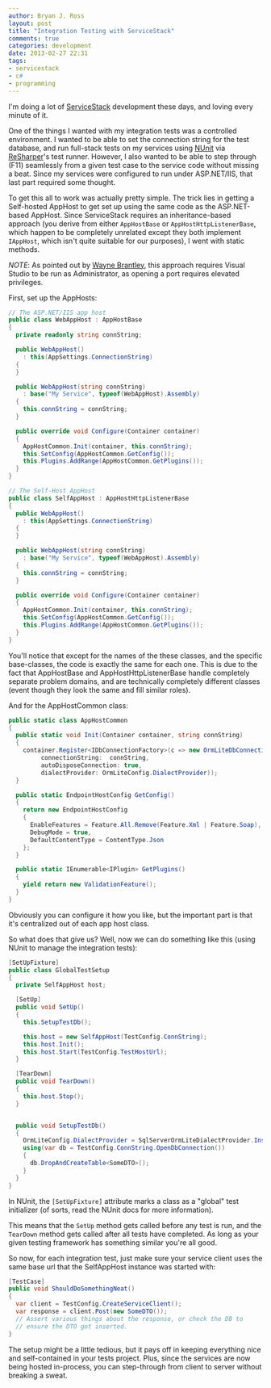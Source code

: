 ```yaml
---
author: Bryan J. Ross
layout: post
title: "Integration Testing with ServiceStack"
comments: true
categories: development
date: 2013-02-27 22:31
tags:
- servicestack
- c#
- programming
---
```


I'm doing a lot of [ServiceStack][1] development these days, and
loving every minute of it.

One of the things I wanted with my integration tests was a controlled
environment. I wanted to be able to set the connection string for the
test database, and run full-stack tests on my services using
[NUnit][2] via [ReSharper][3]'s test runner. However, I also wanted to
be able to step through (F11) seamlessly from a given test case to the
service code without missing a beat. Since my services were configured
to run under ASP.NET/IIS, that last part required some thought.

<!-- more -->

To get this all to work was actually pretty simple. The trick lies in
getting a Self-hosted AppHost to get set up using the same code as the
ASP.NET-based AppHost. Since ServiceStack requires an
inheritance-based approach (you derive from either `AppHostBase` or
`AppHostHttpListenerBase`, which happen to be completely unrelated
except they both implement `IAppHost`, which isn't quite suitable for
our purposes), I went with static methods.

*NOTE*: As pointed out by [Wayne Brantley][4], this approach requires
Visual Studio to be run as Administrator, as opening a port requires
elevated privileges.

First, set up the AppHosts:

``` c#
// The ASP.NET/IIS app host
public class WebAppHost : AppHostBase
{
  private readonly string connString;

  public WebAppHost()
    : this(AppSettings.ConnectionString)
  {
  }

  public WebAppHost(string connString)
    : base("My Service", typeof(WebAppHost).Assembly)
  {
    this.connString = connString;
  }

  public override void Configure(Container container)
  {
    AppHostCommon.Init(container, this.connString);
    this.SetConfig(AppHostCommon.GetConfig());
    this.Plugins.AddRange(AppHostCommon.GetPlugins());
  }
}

// The Self-Host AppHost
public class SelfAppHost : AppHostHttpListenerBase
{
  public WebAppHost()
    : this(AppSettings.ConnectionString)
  {
  }

  public WebAppHost(string connString)
    : base("My Service", typeof(WebAppHost).Assembly)
  {
    this.connString = connString;
  }

  public override void Configure(Container container)
  {
    AppHostCommon.Init(container, this.connString);
    this.SetConfig(AppHostCommon.GetConfig());
    this.Plugins.AddRange(AppHostCommon.GetPlugins());
  }
}
```

You'll notice that except for the names of the these classes, and the
specific base-classes, the code is exactly the same for each one. This
is due to the fact that AppHostBase and AppHostHttpListenerBase handle
completely separate problem domains, and are technically completely
different classes (event though they look the same and fill similar
roles).

And for the AppHostCommon class:

``` c#
public static class AppHostCommon
{
  public static void Init(Container container, string connString)
  {
    container.Register<IDbConnectionFactory>(c => new OrmLiteDbConnectionFactory(
         connectionString:  connString,
         autoDisposeConnection: true,
         dialectProvider: OrmLiteConfig.DialectProvider));
  }

  public static EndpointHostConfig GetConfig()
  {
    return new EndpointHostConfig
    {
      EnableFeatures = Feature.All.Remove(Feature.Xml | Feature.Soap),
      DebugMode = true,
      DefaultContentType = ContentType.Json
    };
  }

  public static IEnumerable<IPlugin> GetPlugins()
  {
    yield return new ValidationFeature();
  }
}
```

Obviously you can configure it how you like, but the important part is
that it's centralized out of each app host class.

So what does that give us? Well, now we can do something like this
(using NUnit to manage the integration tests):

``` c#
[SetUpFixture]
public class GlobalTestSetup
{
  private SelfAppHost host;

  [SetUp]
  public void SetUp()
  {
    this.SetupTestDb();

    this.host = new SelfAppHost(TestConfig.ConnString);
    this.host.Init();
    this.host.Start(TestConfig.TestHostUrl);
  }

  [TearDown]
  public void TearDown()
  {
    this.host.Stop();
  }


  public void SetupTestDb()
  {
    OrmLiteConfig.DialectProvider = SqlServerOrmLiteDialectProvider.Instance;
    using(var db = TestConfig.ConnString.OpenDbConnection())
    {
      db.DropAndCreateTable<SomeDTO>();
    }
  }
}
```

In NUnit, the `[SetUpFixture]` attribute marks a class as a "global"
test initializer (of sorts, read the NUnit docs for more information).

This means that the `SetUp` method gets called before any test is run,
and the `TearDown` method gets called after all tests have
completed. As long as your given testing framework has something
similar you're all good.

So now, for each integration test, just make sure your service client
uses the same base url that the SelfAppHost instance was started
with:

``` c#
[TestCase]
public void ShouldDoSomethingNeat()
{
  var client = TestConfig.CreateServiceClient();
  var response = client.Post(new SomeDTO());
  // Assert various things about the response, or check the DB to
  // ensure the DTO got inserted.
}
```

The setup might be a little tedious, but it pays off in keeping
everything nice and self-contained in your tests project. Plus, since
the services are now being hosted in-process, you can step-through
from client to server without breaking a sweat.

[1]: http://servicestack.net
[2]: http://www.nunit.org
[3]: http://www.jetbrains.com/resharper/
[4]: https://plus.google.com/117201192611184809497/posts/euVcrpLb5nW
